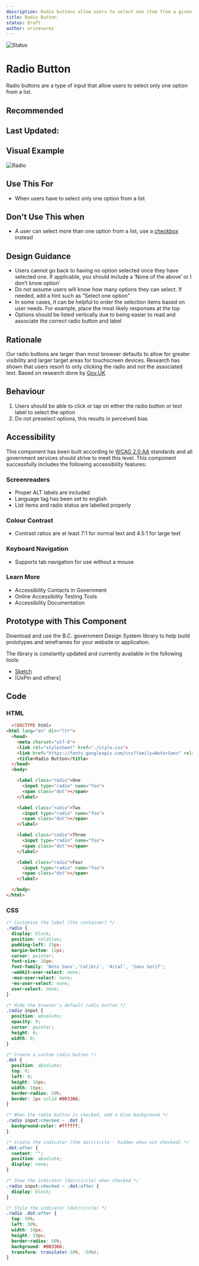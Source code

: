 ```yaml
---
description: Radio buttons allow users to select one item from a given list.
title: Radio Button
status: Draft
author: orinevares
---
```


![Status](https://img.shields.io/badge/Component-Draft-orange.svg)

# Radio Button
Radio buttons are a type of input that allow users to select only one option from a list.

## Recommended

## Last Updated:

## Visual Example
![Radio](https://github.com/bcgov/design-system/blob/master/components/radio/images/radio.png?raw=true)

## Use This For
* When users have to select only one option from a list

## Don't Use This when
*	A user can select more than one option from a list, use a [checkbox](./checkbox.md) instead

## Design Guidance
*	Users cannot go back to having no option selected once they have selected one. If applicable, you should include a ‘None of the above’ or I don’t know option’
*	Do not assume users will know how many options they can select. If needed, add a hint such as “Select one option” 
*	In some cases, it can be helpful to order the selection items based on user needs. For example, place the most likely responses at the top
*	Options should be listed vertically due to being easier to read and associate the correct radio button and label

## Rationale
Our radio buttons are larger than most browser defaults to allow for greater visibility and larger target areas for touchscreen devices. Research has shown that users resort to only clicking the radio and not the associated text.
Based on research done by [Gov.UK](https://designnotes.blog.gov.uk/2016/11/30/weve-updated-the-radios-and-checkboxes-on-gov-uk/)

## Behaviour
1.	Users should be able to click or tap on either the radio button or text label to select the option
2.	Do not preselect options, this results in perceived bias

## Accessibility
This component has been built according to [WCAG 2.0 AA](https://www.w3.org/TR/WCAG20/) standards and all government services should strive to meet this level.  This component successfully includes the following accessibility features:

### Screenreaders
* Proper ALT labels are included
* Language tag has been set to english
* List items and radio status are labelled properly

### Colour Contrast
* Contrast ratios are at least 7:1 for normal text and 4.5:1 for large text

### Keyboard Navigation
* Supports tab navigation for use without a mouse

### Learn More
* Accessibility Contacts in Government
* Online Accessibility Testing Tools
* Accessibility Documentation

## Prototype with This Component
Download and use the B.C. government Design System library to help build prototypes and wireframes for your website or application.

The library is constantly updated and currently available in the following tools:

*	[Sketch](https://sketch.cloud/s/Q0bkG)
* [UxPin and others]

## Code
### HTML
```HTML
  <!DOCTYPE html>
<html lang="en" dir="ltr">
  <head>
    <meta charset="utf-8">
    <link rel="stylesheet" href="./style.css">
    <link href="https://fonts.googleapis.com/css?family=Noto+Sans" rel="stylesheet">
    <title>Radio Button</title>
  </head>
  <body>

    <label class="radio">One
      <input type="radio" name="foo">
      <span class="dot"></span>
    </label>

    <label class="radio">Two
      <input type="radio" name="foo">
      <span class="dot"></span>
    </label>

    <label class="radio">Three
      <input type="radio" name="foo">
      <span class="dot"></span>
    </label>

    <label class="radio">Four
      <input type="radio" name="foo">
      <span class="dot"></span>
    </label>

  </body>
</html>
```
 
### CSS
```CSS
/* Customize the label (the container) */
.radio {
  display: block;
  position: relative;
  padding-left: 25px;
  margin-bottom: 12px;
  cursor: pointer;
  font-size: 16px;
  font-family: 'Noto Sans','Calibri', 'Arial', 'Sans Serif';
  -webkit-user-select: none;
  -moz-user-select: none;
  -ms-user-select: none;
  user-select: none;
}

/* Hide the browser's default radio button */
.radio input {
  position: absolute;
  opacity: 0;
  cursor: pointer;
  height: 0;
  width: 0;
}

/* Create a custom radio button */
.dot {
  position: absolute;
  top: 0;
  left: 0;
  height: 16px;
  width: 16px;
  border-radius: 50%;
  border: 2px solid #003366;
}

/* When the radio button is checked, add a blue background */
.radio input:checked ~ .dot {
  background-color: #ffffff;
}

/* Create the indicator (the dot/circle - hidden when not checked) */
.dot:after {
  content: "";
  position: absolute;
  display: none;
}

/* Show the indicator (dot/circle) when checked */
.radio input:checked ~ .dot:after {
  display: block;
}

/* Style the indicator (dot/circle) */
.radio .dot:after {
  top: 50%;
  left: 50%;
  width: 10px;
  height: 10px;
  border-radius: 50%;
  background: #003366;
  transform: translate(-50%, -50%);
}
```
